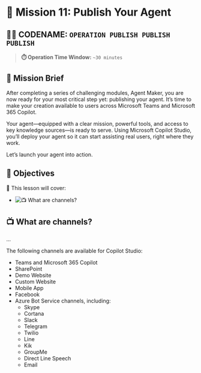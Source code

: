 # 🚨 Mission 11: Publish Your Agent

## 🕵️‍♂️ CODENAME: `OPERATION PUBLISH PUBLISH PUBLISH`

> **⏱️ Operation Time Window:** `~30 minutes`  

## 🎯 Mission Brief

After completing a series of challenging modules, Agent Maker, you are now ready for your most critical step yet: publishing your agent. It’s time to make your creation available to users across Microsoft Teams and Microsoft 365 Copilot.

Your agent—equipped with a clear mission, powerful tools, and access to key knowledge sources—is ready to serve. Using Microsoft Copilot Studio, you’ll deploy your agent so it can start assisting real users, right where they work.

Let’s launch your agent into action.

## 🔎 Objectives

📖 This lesson will cover:

- ![📺 What are channels?](#-what-are-channels)

## 📺 What are channels?

...

The following channels are available for Copilot Studio:

- Teams and Microsoft 365 Copilot
- SharePoint
- Demo Website
- Custom Website
- Mobile App
- Facebook
- Azure Bot Service channels, including:
  - Skype
  - Cortana
  - Slack
  - Telegram
  - Twilio
  - Line
  - Kik
  - GroupMe
  - Direct Line Speech
  - Email
